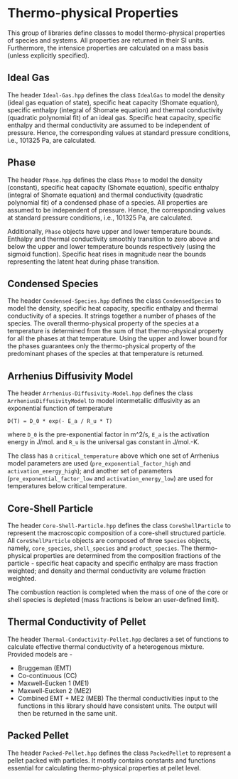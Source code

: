 # Thermo-physical Properties

This group of libraries define classes to model thermo-physical properties of species and systems. All properties are returned in their SI units. Furthermore, the intensice properties are calculated on a mass basis (unless explicitly specified).

## Ideal Gas
The header `Ideal-Gas.hpp` defines the class `IdealGas` to model the density (ideal gas equation of state), specific heat capacity (Shomate equation), specific enthalpy (integral of Shomate equation) and thermal conductivity (quadratic polynomial fit) of an ideal gas. Specific heat capacity, specific enthalpy and thermal conductivity are assumed to be independent of pressure. Hence, the corresponding values at standard pressure conditions, i.e., 101325 Pa, are calculated.

## Phase
The header `Phase.hpp` defines the class `Phase` to model the density (constant), specific heat capacity (Shomate equation), specific enthalpy (integral of Shomate equation) and thermal conductivity (quadratic polynomial fit) of a condensed phase of a species. All properties are assumed to be independent of pressure. Hence, the corresponding values at standard pressure conditions, i.e., 101325 Pa, are calculated.

Additionally, `Phase` objects have upper and lower temperature bounds. Enthalpy and thermal conductivity smoothly transition to zero above and below the upper and lower temperature bounds respectively (using the sigmoid function). Specific heat rises in magnitude near the bounds representing the latent heat during phase transition.

## Condensed Species
The header `Condensed-Species.hpp` defines the class `CondensedSpecies` to model the density, specific heat capacity, specific enthalpy and thermal conductivity of a species. It strings together a number of phases of the species. The overall thermo-physical property of the species at a temperature is determined from the sum of that thermo-physical property for all the phases at that temperature. Using the upper and lower bound for the phases guarantees only the thermo-physical property of the predominant phases of the species at that temperature is returned.

## Arrhenius Diffusivity Model
The header `Arrhenius-Diffusivity-Model.hpp` defines the class `ArrheniusDiffusivityModel` to model intermetallic diffusivity as an exponential function of temperature
```
D(T) = D_0 * exp(- E_a / R_u * T)
```
where `D_0` is the pre-exponential factor in m^2/s, `E_a` is the activation energy in J/mol. and `R_u` is the universal gas constant in J/mol.-K.

The class has a `critical_temperature` above which one set of Arrhenius model parameters are used (`pre_exponential_factor_high` and `activation_energy_high`); and another set of parameters (`pre_exponential_factor_low` and `activation_energy_low`) are used for temperatures below critical temperature.

## Core-Shell Particle
The header `Core-Shell-Particle.hpp` defines the class `CoreShellParticle` to represent the macroscopic composition of a core-shell structured particle. All `CoreShellParticle` objects are composed of three `Species` objects, namely, `core_species`, `shell_species` and `product_species`. The thermo-physical properties are determined from the composition fractions of the particle - specific heat capacity and specific enthalpy are mass fraction weighted; and density and thermal conductivity are volume fraction weighted.

The combustion reaction is completed when the mass of one of the core or shell species is depleted (mass fractions is below an user-defined limit).

## Thermal Conductivity of Pellet
The header `Thermal-Conductivity-Pellet.hpp` declares a set of functions to calculate effective thermal conductivity of a heterogenous mixture. Provided models are - 
- Bruggeman (EMT)
- Co-continuous (CC)
- Maxwell-Eucken 1 (ME1)
- Maxwell-Eucken 2 (ME2)
- Combined EMT + ME2 (MEB)
The thermal conductivities input to the functions in this library should have consistent units. The output will then be returned in the same unit.

## Packed Pellet
The header `Packed-Pellet.hpp` defines the class `PackedPellet` to represent a pellet packed with particles. It mostly contains constants and functions essential for calculating thermo-physical properties at pellet level.